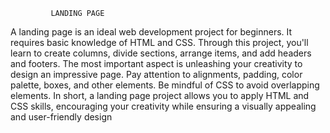              LANDING PAGE
A landing page is an ideal web development project for beginners. It requires basic
 knowledge of HTML and CSS. Through this project, you'll learn to create columns, divide
 sections, arrange items, and add headers and footers. The most important aspect is
 unleashing your creativity to design an impressive page. Pay attention to alignments,
 padding, color palette, boxes, and other elements. Be mindful of CSS to avoid overlapping
 elements. In short, a landing page project allows you to apply HTML and CSS skills,
 encouraging your creativity while ensuring a visually appealing and user-friendly design
